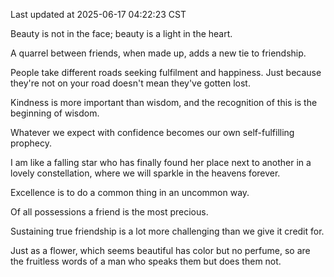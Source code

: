 Last updated at 2025-06-17 04:22:23 CST

Beauty is not in the face; beauty is a light in the heart.

A quarrel between friends, when made up, adds a new tie to friendship.

People take different roads seeking fulfilment and happiness. Just because they're not on your road doesn't mean they've gotten lost.

Kindness is more important than wisdom, and the recognition of this is the beginning of wisdom.

Whatever we expect with confidence becomes our own self-fulfilling prophecy.

I am like a falling star who has finally found her place next to another in a lovely constellation, where we will sparkle in the heavens forever.

Excellence is to do a common thing in an uncommon way.

Of all possessions a friend is the most precious.

Sustaining true friendship is a lot more challenging than we give it credit for.

Just as a flower, which seems beautiful has color but no perfume, so are the fruitless words of a man who speaks them but does them not.

